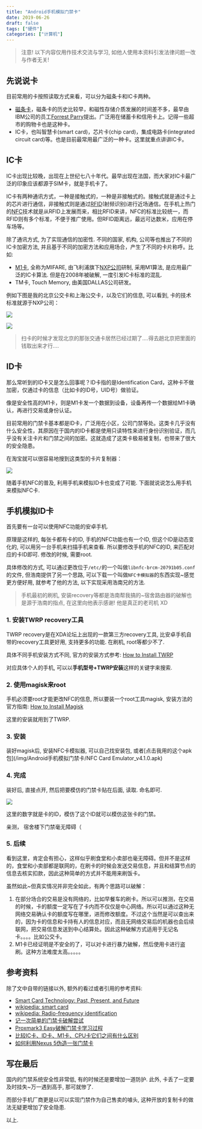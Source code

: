 ```yaml
---
title: "Android手机模拟门禁卡"
date: 2019-06-26
draft: false
tags: ["硬件"]
categories: ["计算机"]
---
```


> 注意! 以下内容仅用作技术交流与学习, 如他人使用本资料引发法律问题一改与作者无关! 

## 先说说卡

目前常用的卡按照读取方式来看，可以分为磁条卡和IC卡两种。

- [磁条卡](https://en.wikipedia.org/wiki/Magnetic_stripe_card)，磁条卡的历史比较早，和磁性存储介质发展的时间差不多，最早由IBM公司的员工[Forrest Parry](https://en.wikipedia.org/wiki/Forrest_Parry)提出。广泛用在储蓄卡和信用卡上。记得一些超市的购物卡也是这种卡。
- IC卡，也叫智慧卡(smart card)，芯片卡(chip card)，集成电路卡(integrated circuit card)等。也是目前最常用最广泛的一种卡。这里就重点讲讲IC卡。

## IC卡

IC卡出现比较晚，出现在上世纪七八十年代。最早出现在法国，而大家对IC卡最广泛的印象应该都源于SIM卡，就是手机卡了。

IC卡有两种通讯方式，一种是接触式的，一种是非接触式的。接触式就是通过卡上的芯片进行通信，非接触式则是通过[RFID](https://en.wikipedia.org/wiki/Radio-frequency_identification)(射频识别)进行近场通信。在手机上热门的[NFC](https://en.wikipedia.org/wiki/Near-field_communication)技术就是从RFID上发展而来，相比RFID来讲，NFC的标准比较统一，而RFID则有多个标准，不便于推广使用。但RFID距离远，最远可达数米，应用在停车场等。

除了通讯方式, 为了实现通信的加密性. 不同的国家, 机构, 公司等也推出了不同的IC卡加密方法, 并且基于不同的加密方法和应用场合，产生了不同的卡片称呼。比如:

- [M1卡](https://en.wikipedia.org/wiki/MIFARE), 全称为MIFARE, 由飞利浦旗下[NXP公司](https://en.wikipedia.org/wiki/NXP_Semiconductors)研制, 采用M1算法, 是应用最广泛的IC卡算法. 但是在2008年被破解, 一度引发IC卡标准的混乱. 
- TM卡, Touch Memory, 由美国DALLAS公司研发。

例如下图是我的北京公交卡和上海公交卡，以及它们的信息, 可以看到, 卡的技术标准就源于NXP公司：

![](/img/Android手机模拟门禁卡/public_transpotation_card.jpg)

![](/img/Android手机模拟门禁卡/card_info.jpg)

> 扫卡的时候才发现北京的那张交通卡居然已经过期了....得去趟北京把里面的钱取出来才行....


## ID卡

那么常听到的ID卡又是怎么回事呢？ID卡指的是Identification Card，这种卡不做加密，仅通过卡的信息（比如卡的ID号，UID号）做验证。

像是安全性高的M1卡，则是M1卡发一个数据到设备，设备再传一个数据给M1卡确认，再进行交易或身份认证。

目前常用的门禁卡基本都是ID卡，广泛用在小区，公司门禁等处。这类卡几乎没有什么安全性，其原因在于国内的ID卡都是使用只读特性来进行身份识别验证，而几乎没有关注卡片和门禁之间的加密。这就造成了这类卡极易被复制，也带来了很大的安全隐患。

在淘宝就可以很容易地搜到这类型的卡片复制器：

![](/img/Android手机模拟门禁卡/card_dup.jpg)

随着手机NFC的普及, 利用手机来模拟ID卡也变成了可能. 下面就说说怎么用手机来模拟NFC卡. 

## 手机模拟ID卡

首先要有一台可以使用NFC功能的安卓手机. 

原理是这样的, 每张卡都有卡的ID, 手机的NFC功能也有一个ID, 但这个ID是动态变化的, 可以用另一台手机来扫描手机来查看. 所以要修改手机的NFC的ID, 来匹配对应的卡ID即可. 修改的时候, 需要root. 

具体修改的方式, 可以通过更改位于`/etc/`的一个叫做`libnfc-brcm-20791b05.conf`的文件, 但浩南提供了另一个思路, 可以下载一个叫做`NFC卡模拟器`的东西实现~感觉更方便好用, 就参考了他的方法, 以下实现采用浩南兄的方法. 

> 手机最初的刷机, 安装recovery等都是浩南帮我搞的~宿舍路由器的破解也是源于浩南的指点, 在这里向他表示感谢! 他是真正的老司机 XD


### 1. 安装TWRP recovery工具

TWRP recovery是在XDA论坛上出现的一款第三方recovery工具, 比安卓手机自带的recovery工具更好用, 支持更多的功能. 在刷机, root等都少不了. 

具体不同手机安装方式不同, 官方的安装方式参考: [How to Install TWRP](https://www.xda-developers.com/how-to-install-twrp/)

对应具体个人的手机, 可以以**手机型号+TWRP安装**这样的关键字来搜索. 

### 2. 使用magisk来root

手机必须要root才能更改NFC的信息, 所以要装一个root工具magisk, 安装方法的官方指南: [How to Install Magisk](https://www.xda-developers.com/how-to-install-magisk/)

这里的安装就用到了TWRP. 

### 3. 安装

装好magisk后, 安装NFC卡模拟器, 可以自己找安装包, 或者[点击我用的这个apk包](/img/Android手机模拟门禁卡/NFC Card Emulator_v4.1.0.apk)

### 4. 完成

装好后, 直接点开, 然后把要模仿的门禁卡贴在后面, 读取. 命名即可.

![](/img/Android手机模拟门禁卡/sim_card.jpg)

这里的数字就是卡的ID，模仿了这个ID就可以模仿这张卡的门禁。

亲测， 宿舍楼下门禁毫无障碍（

### 5. 后续

看到这里，肯定会有担心，这样似乎刷食堂和小卖部也毫无障碍。但并不是这样的，食堂和小卖部都是联网的，在刷卡的时候会发送交易信息，并且和结算节点的信息去核实扣款，因此这种简单的方式并不能用来刷饭卡。

虽然如此~但真实情况并非完全如此，有两个思路可以破解：

1. 在部分场合的交易是没有网络的，比如早餐车的刷卡。所以可以推测，在交易的时候，卡的额度一定写在了卡内而不仅仅是中心网络。所以可以通过这种无网络交易确认卡的额度写在哪里，进而修改额度。不过这个当然是可以查出来的，因为卡的信息和卡持有人的信息对应，而且无网络交易后的机器也会后续联网，把交易信息发送到中心结算处。因此这种破解方式适用于无记名卡。。。。比如公交卡。
2. M1卡已经证明是不安全的了，可以对卡进行暴力破解，然后使用卡进行盗刷。这种方法难度太高。。。。。


## 参考资料

除了文中自带的链接以外, 额外的看过或者引用的参考资料:

- [Smart Card Technology: Past, Present, and Future ](http://www.journal.au.edu/ijcim/2004/jan04/jicimvol12n1_article2.pdf)
- [wikipedia: smart card](https://en.wikipedia.org/wiki/Smart_card#Carte_bleue)
- [wikipedia: Radio-frequency identification](https://en.wikipedia.org/wiki/Radio-frequency_identification)
- [记一次简单的门禁卡破解尝试](https://bbs.yunxin.163.com/forum.php?mod=viewthread&tid=55)
- [Proxmark3 Easy破解门禁卡学习过程](https://lzy-wi.github.io/2018/07/26/proxmark3/)
- [比较IC卡、ID卡、M1卡、CPU卡它们之间有什么区别](https://blog.csdn.net/xiantian7/article/details/20710427)
- [如何利用Nexus 5伪造一张门禁卡](https://www.freebuf.com/news/topnews/80368.html)


## 写在最后

国内的门禁系统安全性非常低, 有的时候还是要增加一道防护. 此外, 卡丢了一定要及时挂失~万一遇到高手, 那可就惨了. 

而部分手机厂商更是以可以实现门禁作为自己售卖的噱头, 这种开放的复制卡的做法无疑更增加了安全隐患. 

以上.